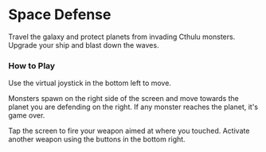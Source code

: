 # Space Defense

Travel the galaxy and protect planets from invading Cthulu monsters. Upgrade your ship and blast down the waves.

### How to Play

Use the virtual joystick in the bottom left to move.

Monsters spawn on the right side of the screen and move towards the planet you are defending on the right. If any monster reaches the planet, it's game over.

Tap the screen to fire your weapon aimed at where you touched. Activate another weapon using the buttons in the bottom right.
